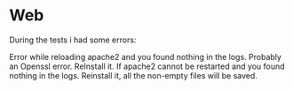 # Web

During the tests i had some errors:

Error while reloading apache2 and you found nothing in the logs. Probably an Openssl error. ReInstall it.
If apache2 cannot be restarted and you found nothing in the logs. Reinstall it, all the non-empty files will be saved.
